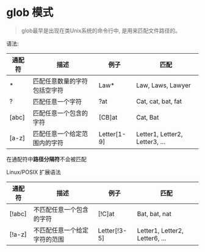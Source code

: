 # glob 模式

> glob最早是出现在类Unix系统的命令行中, 是用来匹配文件路径的。

语法:

| 通配符 | 描述                         | 例子        | 匹配                           |
| ------ | ---------------------------- | ----------- | ------------------------------ |
| *      | 匹配任意数量的字符包括空字符 | Law*        | Law, Laws, Lawyer              |
| ?      | 匹配任意一个字符             | ?at         | Cat, cat, bat, fat             |
| [abc]  | 匹配任意一个包含的字符       | [CB]at      | Cat, Bat                       |
| [a-z]  | 匹配任意一个给定范围内的字符 | Letter[1-9] | Letter1, Letter2, Letter3, ... |

在通配符中**路径分隔符**不会被匹配

Linux/POSIX 扩展语法

| 通配符 | 描述                         | 例子         | 匹配                           |
| ------ | ---------------------------- | ------------ | ------------------------------ |
| [!abc] | 不匹配任意一个包含的字符     | [!C]at       | Bat, bat, nat                  |
| [!a-z] | 不匹配任意一个给定字符的范围 | Letter[!3-5] | Letter1, Letter2, Letter6, ... |


